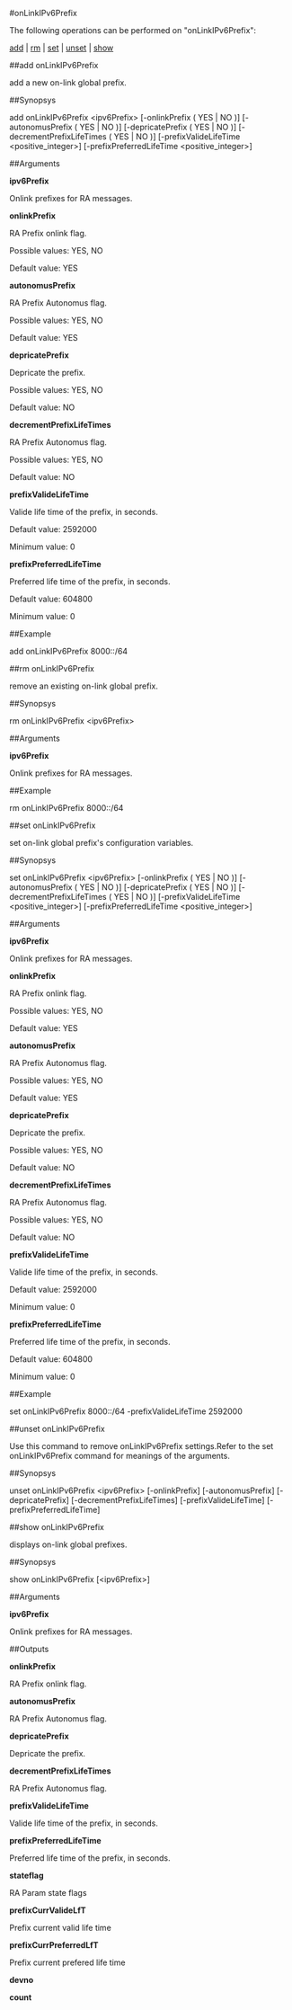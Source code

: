 #onLinkIPv6Prefix

The following operations can be performed on "onLinkIPv6Prefix":


[add](#add-onlinkipv6prefix) | [rm](#rm-onlinkipv6prefix) | [set](#set-onlinkipv6prefix) | [unset](#unset-onlinkipv6prefix) | [show](#show-onlinkipv6prefix)

##add onLinkIPv6Prefix

add a new on-link global prefix.


##Synopsys

add onLinkIPv6Prefix &lt;ipv6Prefix> [-onlinkPrefix ( YES | NO )] [-autonomusPrefix ( YES | NO )] [-depricatePrefix ( YES | NO )] [-decrementPrefixLifeTimes ( YES | NO )] [-prefixValideLifeTime &lt;positive_integer>] [-prefixPreferredLifeTime &lt;positive_integer>]


##Arguments

<b>ipv6Prefix</b>
Onlink prefixes for RA messages.

<b>onlinkPrefix</b>
RA Prefix onlink flag.
Possible values: YES, NO
Default value: YES

<b>autonomusPrefix</b>
RA Prefix Autonomus flag.
Possible values: YES, NO
Default value: YES

<b>depricatePrefix</b>
Depricate the prefix.
Possible values: YES, NO
Default value: NO

<b>decrementPrefixLifeTimes</b>
RA Prefix Autonomus flag.
Possible values: YES, NO
Default value: NO

<b>prefixValideLifeTime</b>
Valide life time of the prefix, in seconds.
Default value: 2592000
Minimum value: 0

<b>prefixPreferredLifeTime</b>
Preferred life time of the prefix, in seconds.
Default value: 604800
Minimum value: 0



##Example

add onLinkIPv6Prefix 8000::/64

##rm onLinkIPv6Prefix

remove an existing on-link global prefix.


##Synopsys

rm onLinkIPv6Prefix &lt;ipv6Prefix>


##Arguments

<b>ipv6Prefix</b>
Onlink prefixes for RA messages.



##Example

rm onLinkIPv6Prefix 8000::/64

##set onLinkIPv6Prefix

set on-link global prefix's configuration variables.


##Synopsys

set onLinkIPv6Prefix &lt;ipv6Prefix> [-onlinkPrefix ( YES | NO )] [-autonomusPrefix ( YES | NO )] [-depricatePrefix ( YES | NO )] [-decrementPrefixLifeTimes ( YES | NO )] [-prefixValideLifeTime &lt;positive_integer>] [-prefixPreferredLifeTime &lt;positive_integer>]


##Arguments

<b>ipv6Prefix</b>
Onlink prefixes for RA messages.

<b>onlinkPrefix</b>
RA Prefix onlink flag.
Possible values: YES, NO
Default value: YES

<b>autonomusPrefix</b>
RA Prefix Autonomus flag.
Possible values: YES, NO
Default value: YES

<b>depricatePrefix</b>
Depricate the prefix.
Possible values: YES, NO
Default value: NO

<b>decrementPrefixLifeTimes</b>
RA Prefix Autonomus flag.
Possible values: YES, NO
Default value: NO

<b>prefixValideLifeTime</b>
Valide life time of the prefix, in seconds.
Default value: 2592000
Minimum value: 0

<b>prefixPreferredLifeTime</b>
Preferred life time of the prefix, in seconds.
Default value: 604800
Minimum value: 0



##Example

set onLinkIPv6Prefix 8000::/64 -prefixValideLifeTime 2592000

##unset onLinkIPv6Prefix

Use this command to remove  onLinkIPv6Prefix settings.Refer to the set  onLinkIPv6Prefix command for meanings of the arguments.


##Synopsys

unset onLinkIPv6Prefix &lt;ipv6Prefix> [-onlinkPrefix] [-autonomusPrefix] [-depricatePrefix] [-decrementPrefixLifeTimes] [-prefixValideLifeTime] [-prefixPreferredLifeTime]


##show onLinkIPv6Prefix

displays on-link global prefixes.


##Synopsys

show onLinkIPv6Prefix [&lt;ipv6Prefix>]


##Arguments

<b>ipv6Prefix</b>
Onlink prefixes for RA messages.



##Outputs

<b>onlinkPrefix</b>
RA Prefix onlink flag.

<b>autonomusPrefix</b>
RA Prefix Autonomus flag.

<b>depricatePrefix</b>
Depricate the prefix.

<b>decrementPrefixLifeTimes</b>
RA Prefix Autonomus flag.

<b>prefixValideLifeTime</b>
Valide life time of the prefix, in seconds.

<b>prefixPreferredLifeTime</b>
Preferred life time of the prefix, in seconds.

<b>stateflag</b>
RA Param state flags

<b>prefixCurrValideLfT</b>
Prefix current valid life time

<b>prefixCurrPreferredLfT</b>
Prefix current prefered life time

<b>devno</b>

<b>count</b>




